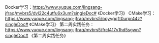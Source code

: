 Docker学习：https://www.yuque.com/lingsang-jfraq/mvbrs5/dvl22c4utfu6x3um?singleDoc# 《Docker学习》
CMake学习：https://www.yuque.com/lingsang-jfraq/mvbrs5/opyygg1t0urpr44z?singleDoc# 《CMake学习》
第二周实践任务：https://www.yuque.com/lingsang-jfraq/mvbrs5/frcl417v1hd5sgwn?singleDoc# 《第二周实践任务》
